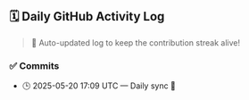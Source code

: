 ## 🗓️ Daily GitHub Activity Log

> 🤖 Auto-updated log to keep the contribution streak alive!

### ✅ Commits

- 🕒 2025-05-20 17:09 UTC — Daily sync 🌿

